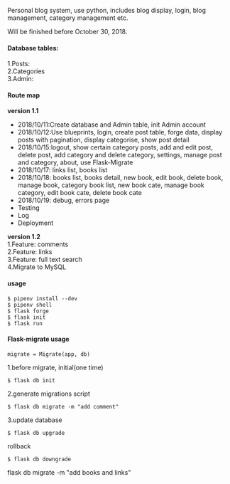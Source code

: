 Personal blog system, use python, includes blog display, login, blog management, category management etc.

Will be finished before October 30, 2018.

#### Database tables:  
1.Posts:  
2.Categories  
3.Admin:  
 
#### Route map  
**version 1.1**  
+ 2018/10/11:Create database and Admin table, init Admin account  
+ 2018/10/12:Use blueprints, login, create post table, forge data, display posts with pagination, display categorise, show post detail   
+ 2018/10/15:logout, show certain category posts, add and edit post, delete post, add category and delete category, settings, manage post and category, about, use Flask-Migrate
+ 2018/10/17: links list, books list
+ 2018/10/18: books list, books detail, new book, edit book, delete book, manage book,
category book list, new book cate, manage book category, edit book cate, delete book cate
+ 2018/10/19: debug, errors page
+ Testing  
+ Log
+ Deployment

**version 1.2**  
1.Feature: comments  
2.Feature: links  
3.Feature: full text search  
4.Migrate to MySQL 
#### usage
```
$ pipenv install --dev
$ pipenv shell
$ flask forge
$ flask init
$ flask run
```

#### Flask-migrate usage
```
migrate = Migrate(app, db)
```
1.before migrate, initial(one time)
```
$ flask db init
```
2.generate migrations script
```
$ flask db migrate -m "add comment"
```
3.update database
```
$ flask db upgrade
```
rollback
```
$ flask db downgrade
```
flask db migrate -m "add books and links"